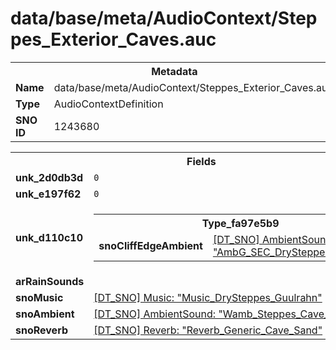 <h1>data/base/meta/AudioContext/Steppes_Exterior_Caves.auc</h1><table><tr><th colspan="100%">Metadata</th></tr><tr><td><b>Name</b></td><td>data/base/meta/AudioContext/Steppes_Exterior_Caves.auc</td></tr><tr><td><b>Type</b></td><td>AudioContextDefinition</td></tr><tr><td><b>SNO ID</b></td><td>1243680</td></tr></table>

<table><tr><th colspan="100%">Fields</th></tr><tr><td><b>unk_2d0db3d</b></td><td><code>0</code></td></tr><tr><td><b>unk_e197f62</b></td><td><code>0</code></td></tr><tr><td><b>unk_d110c10</b></td><td><table><tr><th colspan="100%">Type_fa97e5b9</th></tr><tr><td><b>snoCliffEdgeAmbient</b></td><td><a href="..\AmbientSound\AmbG_SEC_DrySteppes_CliffEdge.ams.md">[DT_SNO] AmbientSound: "AmbG_SEC_DrySteppes_CliffEdge"</a></td></tr></table>

</td></tr><tr><td><b>arRainSounds</b></td><td></td></tr><tr><td><b>snoMusic</b></td><td><a href="..\Music\Music_DrySteppes_Guulrahn.mus.md">[DT_SNO] Music: "Music_DrySteppes_Guulrahn"</a></td></tr><tr><td><b>snoAmbient</b></td><td><a href="..\AmbientSound\Wamb_Steppes_Cave_Exterior.ams.md">[DT_SNO] AmbientSound: "Wamb_Steppes_Cave_Exterior"</a></td></tr><tr><td><b>snoReverb</b></td><td><a href="..\Reverb\Reverb_Generic_Cave_Sand.rev.md">[DT_SNO] Reverb: "Reverb_Generic_Cave_Sand"</a></td></tr></table>

